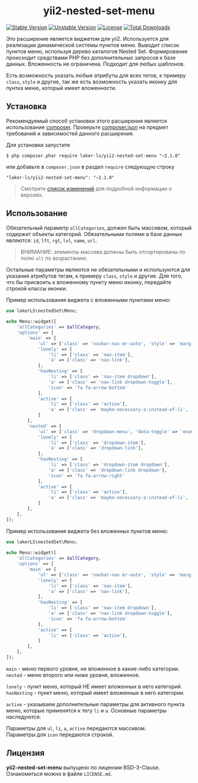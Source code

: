 <h1 align="center">
    yii2-nested-set-menu
</h1>


[![Stable Version](https://poser.pugx.org/laker-ls/yii2-nested-set-menu/v/stable)](https://packagist.org/packages/laker-ls/yii2-nested-set-menu)
[![Unstable Version](https://poser.pugx.org/laker-ls/yii2-nested-set-menu/v/unstable)](https://packagist.org/packages/laker-ls/yii2-nested-set-menu)
[![License](https://poser.pugx.org/laker-ls/yii2-nested-set-menu/license)](https://packagist.org/packages/laker-ls/yii2-nested-set-menu)
[![Total Downloads](https://poser.pugx.org/laker-ls/yii2-nested-set-menu/downloads)](https://packagist.org/packages/laker-ls/yii2-nested-set-menu)

Это расширение является виджетом для yii2. Используется для реализации динамической системы пунктов меню.
Выводит список пунктов меню, используя дерево каталогов Nested Set. Формирование происходит средствами PHP без дополнительных запросов к базе данных.
Вложенность не ограничена. Подходит для любых шаблонов.

Есть возможность указать любые атрибуты для всех тегов, к примеру `class`, `style` и другие, так же есть возможность указать иконку для пунтка меню, который имеет вложенности.

## Установка

Рекомендуемый способ установки этого расширения является использование [composer](http://getcomposer.org/download/).
Проверьте [composer.json](https://github.com/laker-ls/yii2-nested-set-menu/blob/master/composer.json) на предмет требований и зависимостей данного расширения.

Для установки запустите

```
$ php composer.phar require laker-ls/yii2-nested-set-menu "~2.1.0"
```

или добавьте в `composer.json` в раздел `require` следующую строку

```
"laker-ls/yii2-nested-set-menu": "~2.1.0"
```

> Смотрите [список изменений](https://github.com/laker-ls/yii2-nested-set-menu/blob/master/CHANGE.md) для подробной информации о версиях.

## Использование

Обязательный параметр `allCategories`, должен быть массивом, который содержит объекты категорий.
Обязательными полями в базе данных являются: `id`, `lft`, `rgt`, `lvl`, `name`, `url`.

> ВНИМАНИЕ: элементы массива должны быть отсортированы по полю `alt` по возрастанию.

Остальные параметры являются не обязательными и используются для указания атрибутов тегам, к примеру `class`, `style` и другие.
Для того, что бы присвоить к вложенному пункту меню иконку, передайте строкой классы иконки.

Пример использования виджета с вложенными пунктами меню:
```php
use lakerLS\nestedSet\Menu;
           
echo Menu::widget([
    'allCategories' => $allCategory,
    'options' => [
        'main' => [
            'ul' => ['class' => 'navbar-nav mr-auto', 'style' => 'margin-top: 20px'],
            'lonely' => [
                'li' => ['class' => 'nav-item'],
                'a' => ['class' => 'nav-link'],
            ],
            'hasNesting' => [
                'li' => ['class' => 'nav-item dropdown'],
                'a' => ['class' => 'nav-link dropdown-toggle'],
                'icon' => 'fa fa-arrow-bottom'
            ],
            'active' => [
                'li' => ['class' => 'active'],
                'a' => ['class' => 'maybe-necessary-a-instead-of-li',
            ]
        ],
        'nested' => [
            'ul' => ['class' => 'dropdown-menu', 'data-toggle' => 'example'],
            'lonely' => [
                'li' => ['class' => 'dropdown-item'],
                'a' => ['class' => 'dropdown-link'],
            ],
            'hasNesting' => [
                'li' => ['class' => 'dropdown-item dropdown'],
                'a' => ['class' => 'dropdown-link dropdown'],
                'icon' => 'fa fa-arrow-right'
            ],
            'active' => [
                'li' => ['class' => 'active'],
                'a' => ['class' => 'maybe-necessary-a-instead-of-li',
            ]
        ],
    ],
]);
```

Пример использования виджета без вложенных пунктов меню:

```php
use lakerLS\nestedSet\Menu;
           
echo Menu::widget([
    'allCategories' => $allCategory,
    'options' => [
        'main' => [
            'ul' => ['class' => 'navbar-nav mr-auto', 'style' => 'margin-top: 20px'],
            'lonely' => [
                'li' => ['class' => 'nav-item'],
                'a' => ['class' => 'nav-link'],
            ],
            'hasNesting' => [
                'li' => ['class' => 'nav-item dropdown'],
                'a' => ['class' => 'nav-link dropdown-toggle'],
                'icon' => 'fa fa-arrow-bottom'
            ],
            'active' => [
                'li' => ['class' => 'active'],
            ]
        ],
    ],
]);
```

`main` - меню первого уровня, не вложенное в какие-либо категории. <br />
`nested` - меню второго или ниже уровня, вложенное.

`lonely` - пункт меню, который НЕ имеет вложенных в него категорий. <br />
`hasNesting` - пункт меню, который имеет вложенные в него категории.

`active` - указываем дополнительные параметры для активного пункта меню, которые применятся к тегу `li` и `a`.
Основные параметры наследуются.

Параметры для `ul`, `li`, `a`, `active` передаются массивом. <br />
Параметры для `icon` передаются строкой.

## Лицензия

**yii2-nested-set-menu** выпущено по лицензии BSD-3-Clause. Ознакомиться можно в файле `LICENSE.md`.
